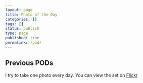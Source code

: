 ```yaml
---
layout: page
title: Photo of the Day
categories: []
tags: []
status: publish
type: page
published: true
permalink: /pod/
---
```

<div class="row">
    <div id="today-div">
        <a href="" target="_blank" id="today-link"><img id="today" style="display:none"/></a>
        <p id="today-description"></p>
    </div>
</div>
<div class="row">
    <h2>Previous PODs</h2>
    <p>I try to take one photo every day. You can view the set on <a href="https://secure.flickr.com/photos/103377679@N03/sets/72157642172999344/">Flickr</a></p>
    <div id="pods" class="gallery"></div>
    <div class="pod-nav">
        <a href="#" id="prev-link" style="display:none"><< Prev </a>
        <a href="#" id="more-link" style="display:none">Next >> </a>
    </div>

</div>
<div class="row">

</div>
<script src="/js/jquery.colorbox-min.js"></script>
<script type="text/javascript">
var photoset_id = '72157642172999344'
//var photoset_id = '72157635929089523'

$('#today').bind('load', function(){
    $(this).fadeIn()
})

$('#more-link, #prev-link').click(function(e){
    e.preventDefault()
    fetchImages($(this).data('page'))
    return false;
})

$(document).ready(function(){
    fetchImages(1)
    flickr_url = 'https://api.flickr.com/services/rest/?method=flickr.photosets.getPhotos&api_key=e00dc224952287c6d55ec51de88754fc&photoset_id=' + photoset_id +'&extras=date_taken%2Curl_sq%2C+url_t%2C+url_s%2C+url_m%2C+url_o&per_page=1&page=1&format=json&nojsoncallback=1'
    $.getJSON(flickr_url, function(data){
        $("#today-link").attr('href', 'https://secure.flickr.com/photos/' + data.photoset.owner + '/' + data.photoset.photo[0].id)
        $("#today").attr('src', data.photoset.photo[0].url_m)
        $("#today-description").html('"' + data.photoset.photo[0].title + '"')
   })
})

function fetchImages(page){
    $("#pods").html('')
    per_page = 10
    if(page == 1)
        per_page = 11
    flickr_url = 'https://api.flickr.com/services/rest/?method=flickr.photosets.getPhotos&api_key=e00dc224952287c6d55ec51de88754fc&photoset_id=' + photoset_id +'&extras=date_taken%2Curl_sq%2C+url_t%2C+url_s%2C+url_m%2C+url_o&per_page=' + per_page + '&page=' + page + '&format=json&nojsoncallback=1'
    var jqxhr = $.getJSON(flickr_url, function(data){
        photos = data.photoset.photo
        page = parseInt(data.photoset.page)
        if(data.photoset.pages > page){
            $("#more-link").show()
            $("#more-link").data("page", page + 1)
        }else {
            $("#more-link").hide()
        }
        if(page > 1){
            $("#prev-link").show()
            $("#prev-link").data("page", page - 1)
        }else{
            $("#prev-link").hide()
        }
        if(page == 1)
            photos.shift()
        for(image in photos){
            var item = $('<figure class="pod-item-wrapper"><a target="_blank" href="' + photos[image].url_m + '"><img src="' + photos[image].url_s + '" rel="gal" /></a><figcaption>' + photos[image].title +  ' ' + photos[image].datetaken.split(' ')[0] + '</figcaption></figure>').hide().fadeIn(2000)
            $('#pods').append(item)
        }
    })

    jqxhr.done(function(){
        $('ul.gallery > li> a').colorbox({rel:'gal'});
    })
}
</script>
